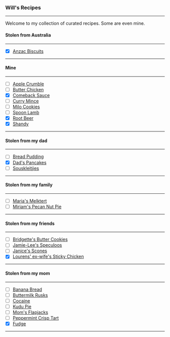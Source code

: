 ### Will's Recipes
---
Welcome to my collection of curated recipes. Some are even mine.
#### Stolen from Australia
---
- [x] [Anzac Biscuits](/src/Anzacs.md)
---
#### Mine
---
- [ ] [Apple Crumble](/src/AppleCrumble.md)
- [ ] [Butter Chicken](/src/ButterChicken.md)
- [x] [Comeback Sauce](/src/ComebackSauce.md)
- [ ] [Curry Mince](/src/CurryMince.md)
- [ ] [Milo Cookies](/src/MiloCookies.md)
- [ ] [Spoon Lamb](/src/SpoonLamb.md)
- [x] [Root Beer](/src/RootBeer.md)
- [x] [Shandy](/src/Shandy.md)
---
#### Stolen from my dad
---
- [ ] [Bread Pudding](/src/BreadPudding.md)
- [x] [Dad's Pancakes](/src/Pancakes.md)
- [ ] [Souskleitjies](/src/Souskleitjies.md)
---
#### Stolen from my family
---
- [ ] [Maria's Melktert](/src/Melktert.md)
- [ ] [Miriam's Pecan Nut Pie](/src/PecanNutPie.md)
---
#### Stolen from my friends
---
- [ ] [Bridgette's Butter Cookies](/src/ButterCookies.md)
- [ ] [Jamie-Lee's Speculoos](/src/todo/Speculoos.md)
- [ ] [Janice's Scones](/src/Scones.md)
- [x] [Lourens' ex-wife's Sticky Chicken](/src/StickyChicken.md)
---
#### Stolen from my mom
---
- [ ] [Banana Bread](/src/BananaBread.md)
- [ ] [Buttermilk Rusks](/src/ButtermilkRusk.md)
- [ ] [Cocaine](/src/Cocaine.md)
- [ ] [Kudu Pie](/src/KuduPie.md)
- [ ] [Mom's Flapjacks](/src/Flapjacks.md)
- [ ] [Peppermint Crisp Tart](/src/PeppermintCrispTart.md)
- [x] [Fudge](/src/Fudge.md)
---




